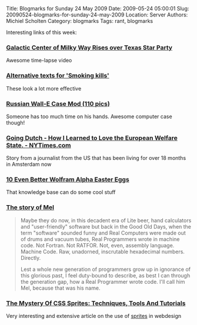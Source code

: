 Title: Blogmarks for Sunday 24 May 2009
Date: 2009-05-24 05:00:01
Slug: 20090524-blogmarks-for-sunday-24-may-2009
Location: Server
Authors: Michiel Scholten
Category: blogmarks
Tags: rant, blogmarks

<p>Interesting links of this week:</p>
<h3><a href="http://vimeo.com/4505537">Galactic Center of Milky Way Rises over Texas Star Party</a></h3>
<p>Awesome time-lapse video</p>
<h3><a href="http://stealourideas.tumblr.com/post/110064743">Alternative texts for 'Smoking kills'</a></h3>
<p>These look a lot more effective</p>
<h3><a href="http://acidcow.com/pics/2059-russian-wall-e-case-mod-110-pics.html">Russian Wall-E Case Mod (110 pics)</a></h3>
<p>Someone has too much time on his hands. Awesome computer case though!</p>
<h3><a href="http://www.nytimes.com/2009/05/03/magazine/03european-t.html">Going Dutch - How I Learned to Love the European Welfare State. - NYTimes.com</a></h3>
<p>Story from a journalist from the US that has been living for over 18 months in Amsterdam now</p>
<h3><a href="http://mashable.com/2009/05/17/better-wolfram-easter-eggs/">10 Even Better Wolfram Alpha Easter Eggs</a></h3>
<p>That knowledge base can do some cool stuff</p>
<h3><a href="http://www.pbm.com/~lindahl/mel.html">The story of Mel</a></h3>
<blockquote><p>Maybe they do now, in this decadent era of Lite beer, hand calculators and "user-friendly" software but back in the Good Old Days, when the term "software" sounded funny and Real Computers were made out of drums and vacuum tubes, Real Programmers wrote in machine code. Not Fortran. Not RATFOR. Not, even, assembly language. Machine Code. Raw, unadorned, inscrutable hexadecimal numbers. Directly.</p>

<p>Lest a whole new generation of programmers grow up in ignorance of this glorious past, I feel duty-bound to describe, as best I can through the generation gap, how a Real Programmer wrote code. I'll call him Mel, because that was his name.</p></blockquote>
<h3><a href="http://www.smashingmagazine.com/2009/04/27/the-mystery-of-css-sprites-techniques-tools-and-tutorials/">The Mystery Of CSS Sprites: Techniques, Tools And Tutorials</a></h3>
<p>Very interesting and extensive article on the use of <a href="http://en.wikipedia.org/wiki/Sprite_(computer_graphics)">sprites</a> in webdesign</p>
